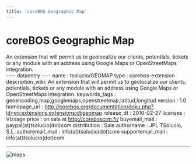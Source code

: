 ```yaml
---
title: 'coreBOS Geographic Map'
---
```


coreBOS Geographic Map
======================

An extension that will permit us to geolocalize our clients, potentials,
tickets or any module with an address using Google Maps or
OpenStreetMaps integration.  
---- dataentry ---- name : tsolucio/GEOMAP type : corebos-extension
description\_wiki: An extension that will permit us to geolocalize our
clients, potentials, tickets or any module with an address using Google
Maps or OpenStreetMaps integration. keywords\_tags :
geoencoding,map,googlemaps,openstreetmap,latitud,longitud version : 1.0
homepage\_url :
<http://corebos.org/documentation/doku.php?id=en:extensions:extensions:cbgeomap>
release\_dt : 2010-02-27 licenses : Vizsage price : on sale at
<http://coreboscrm.fr/> buyemail\_mail : paypal(at)tsolucio(dot)com
distribution : Sale authorname : JPL TSolucio, S.L. authoremail\_mail :
info(at)tsolucio(dot)com supportemail\_mail : info(at)tsolucio(dot)com

------------------------------------------------------------------------

  
![maps](/page>en/integrations/maps)
